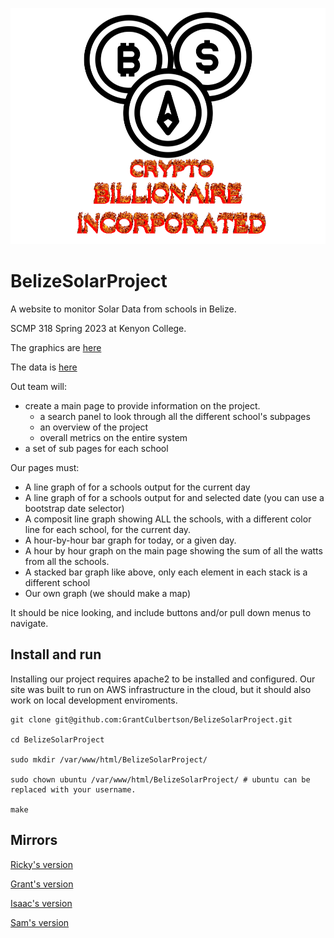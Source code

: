 ![alt text](https://github.com/GrantCulbertson/BelizeSolarProject/blob/main/public/images/logo.png)
# BelizeSolarProject

A website to monitor Solar Data from schools in Belize. 

SCMP 318 Spring 2023 at Kenyon College.

The graphics are [here](https://docs.google.com/document/d/1jhXcbkrk1JekFlCHPpZr_mavFl_XUg0e9h4HGTEOAKA/edit)

The data is [here](https://docs.google.com/document/d/1pqFQTzzB-4UMoq2QJ0riP21jfa7wyFhNyYf97Hwgo0Y/edit)


Out team will:
- create a main page to provide information on the project. 
  - a search panel to look through all the different school's subpages
  - an overview of the project
  - overall metrics on the entire system
- a set of sub pages for each school

Our pages must:
- A line graph of for a schools output for the current day
- A line graph of for a schools output for and selected date (you can use a bootstrap date selector)
- A composit line graph showing ALL the schools, with a different color line for each school, for the current day.
- A hour-by-hour bar graph for today, or a given day.
- A hour by hour graph on the main page showing the sum of all the watts from all the schools.
- A stacked bar graph like above, only each element in each stack is a different school
- Our own graph (we should make a map)

It should be nice looking, and include buttons and/or pull down menus to navigate.

## Install and run
Installing our project requires apache2 to be installed and configured. Our site was built to run on AWS infrastructure in the cloud, but it should also work on local development enviroments.

``` 
git clone git@github.com:GrantCulbertson/BelizeSolarProject.git

cd BelizeSolarProject

sudo mkdir /var/www/html/BelizeSolarProject/

sudo chown ubuntu /var/www/html/BelizeSolarProject/ # ubuntu can be replaced with your username.

make 
````

## Mirrors
[Ricky's version](http://3.145.37.15/BelizeSolarProject/)

[Grant's version](http://18.116.8.156/BelizeSolarProject/)

[Isaac's version](http://3.86.88.80/BelizeSolarProject/)

[Sam's version](http://34.207.91.122/BelizeSolarProject)

